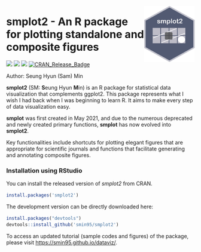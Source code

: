 <p align="center">
  <img src="man/figures/logo.png" height="150px" width="135px" align="right">
  <h1><strong>smplot2</strong> - An R package for plotting standalone and composite figures</h1>
</p>

[![](http://cranlogs.r-pkg.org/badges/grand-total/smplot2?color=green)](https://cran.r-project.org/package=smplot2)
[![](https://cranlogs.r-pkg.org/badges/smplot2?color=green)](https://cran.r-project.org/package=smplot2) [![](https://img.shields.io/badge/devel%20version-0.2.3-black.svg)](https://github.com/smin95/smplot2) [![CRAN_Release_Badge](http://www.r-pkg.org/badges/version-ago/smplot2?color=green)](https://CRAN.R-project.org/package=smplot2) 

Author: Seung Hyun (Sam) Min

**smplot2** (SM: **S**eung Hyun **M**in) is an R package for statistical data visualization that complements ggplot2. This package represents what I wish I had back when I was beginning to learn R. It aims to make every step of data visualization easy.

**smplot** was first created in May 2021, and due to the numerous deprecated and newly created primary functions, **smplot** has now evolved into **smplot2**.

Key functionalities include shortcuts for plotting elegant figures that are appropriate for scientific journals and functions that facilitate generating and annotating composite figures.

### Installation using RStudio

You can install the released version of *smplot2* from CRAN.

```r
install.packages('smplot2')
```

The development version can be directly downloaded here:

``` r
install.packages("devtools")
devtools::install_github('smin95/smplot2')
```
 
To access an updated tutorial (sample codes and figures) of the package, please visit https://smin95.github.io/dataviz/.

